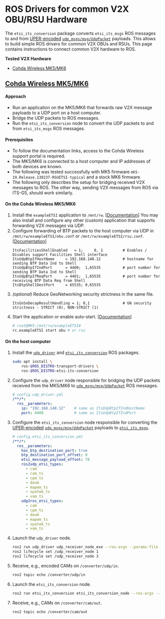 # ROS Drivers for common V2X OBU/RSU Hardware

The `etsi_its_conversion` package converts `etsi_its_msgs` ROS messages to and from [UPER-encoded](https://www.oss.com/asn1/resources/asn1-made-simple/asn1-quick-reference/packed-encoding-rules.html) [`udp_msgs/msg/UdpPacket`](https://github.com/flynneva/udp_msgs/blob/main/msg/UdpPacket.msg) payloads. This allows to build simple ROS drivers for common V2X OBUs and RSUs. This page contains instructions to connect common V2X hardware to ROS.

**Tested V2X Hardware**
- [Cohda Wireless MK5/MK6](#cohda-wireless-mk5mk6)


## [Cohda Wireless MK5/MK6](https://www.cohdawireless.com/solutions/mk6/)

#### Approach

- Run an application on the MK5/MK6 that forwards raw V2X message payloads to a UDP port on a host computer.
- Bridge the UDP packets to ROS messages.
- Run the `etsi_its_conversion` node to convert the UDP packets to and from `etsi_its_msgs` ROS messages.

#### Prerequisites

- To follow the documentation links, access to the Cohda Wireless support portal is required.
- The MK5/MK6 is connected to a host computer and IP addresses of both devices are known.
- The following was tested successfully with MK5 firmware `mk5-19.Release.139237-RSUETSI-typical` and a stock MK6 firmware.
- The following only describes the setup for bridging received V2X messages to ROS. The other way, sending V2X messages from ROS via ITS-G5, should work similarly.

#### On the Cohda Wireless MK5/MK6

1. Install the `exampleETSI` application to `/mnt/rw`. [[Documentation](https://support.cohdawireless.com/hc/en-us/articles/360001755856-ExampleETSI-Installing-Running)] You may also install and configure any other (custom) application that supports forwarding V2X messages via UDP.
1. Configure forwarding of BTP packets to the host computer via UDP in `/mnt/rw/exampleETSI/obu.conf` or `/mnt/rw/exampleETSI/rsu.conf`. [[Documentation](https://support.cohdawireless.com/hc/en-us/articles/115000972306-ETSI-Sending-receiving-BTP-packets-through-UDP)]
    ```
    ItsFacilitiesShellEnabled   = 1;     0, 1         # Enables / Disables support Facilities Shell interface
    ItsUdpBtpIfHostName     = 192.168.140.12          # hostname for sending BTP Data Ind to Shell
    ItsUdpBtpIfIndPort      = 4400;  1,65535          # port number for sending BTP Data Ind to Shell
    ItsUdpBtpIfReqPort      = 4401;  1,65535          # port number for receiving BTP Data Req from Shell
    ItsBtpShellDestPort     = 65535; 0,65535
    ```
1. *(optional)* Reduce GeoNetworking security strictness in the same file.
    ```
    ItsGnSnDecapResultHandling = 1; 0,1               # GN security strictness - STRICT (0), NON-STRICT (1)
    ```
1. Start the application or enable auto-start. [[Documentation](https://support.cohdawireless.com/hc/en-us/articles/213199623-Auto-start-an-application-after-Boot-up-of-MKx)]
    ```bash
    # root@MK5:/mnt/rw/exampleETSI#
    rc.exampleETSI start obu # or rsu
    ```

#### On the host computer

1. Install the [`udp_driver`](https://github.com/ros-drivers/transport_drivers) and [`etsi_its_conversion`](https://github.com/ika-rwth-aachen/etsi_its_messages) ROS packages.
    ```bash
    sudo apt install \
        ros-$ROS_DISTRO-transport-drivers \
        ros-$ROS_DISTRO-etsi-its-conversion
    ```
1. Configure the `udp_driver` node responsible for bridging the UDP packets received from the MK5/MK6 to [`udp_msgs/msg/UdpPacket`](https://github.com/flynneva/udp_msgs/blob/main/msg/UdpPacket.msg) ROS messages.
    ```yml
    # config.udp_driver.yml
    /**/*:
      ros__parameters:
        ip: "192.168.140.12"    # same as ItsUdpBtpIfIndHostName
        port: 4400              # same as ItsUdpBtpIfIndPort
    ```
1. Configure the `etsi_its_conversion` node responsible for converting the [UPER-encoded](https://www.oss.com/asn1/resources/asn1-made-simple/asn1-quick-reference/packed-encoding-rules.html) [`udp_msgs/msg/UdpPacket`](https://github.com/flynneva/udp_msgs/blob/main/msg/UdpPacket.msg) payloads to [`etsi_its_msgs`](https://github.com/ika-rwth-aachen/etsi_its_messages).
    ```yml
    # config.etsi_its_conversion.yml
    /**/*:
      ros__parameters:
        has_btp_destination_port: true
        btp_destination_port_offset: 8
        etsi_message_payload_offset: 78
        ros2udp_etsi_types:
          - cam
          - cam_ts
          - cpm_ts
          - denm
          - mapem_ts
          - spatem_ts
          - vam_ts
        udp2ros_etsi_types:
          - cam
          - cpm_ts
          - denm
          - mapem_ts
          - spatem_ts
          - vam_ts
    ```
1. Launch the `udp_driver` node.
    ```bash
    ros2 run udp_driver udp_receiver_node_exe --ros-args --params-file ./config.udp_driver.yml -r /udp_read:=/converter/udp/in
    ros2 lifecycle set /udp_receiver_node 1
    ros2 lifecycle set /udp_receiver_node 3
    ```
1. Receive, e.g., encoded CAMs on `/converter/udp/in`.
    ```bash
    ros2 topic echo /converter/udp/in
    ```
1. Launch the `etsi_its_conversion` node.
    ```bash
    ros2 run etsi_its_conversion etsi_its_conversion_node --ros-args --params-file ./config.etsi_its_conversion.yml
    ```
1. Receive, e.g., CAMs on `/converter/cam/out`.
    ```bash
    ros2 topic echo /converter/cam/out
    ```
